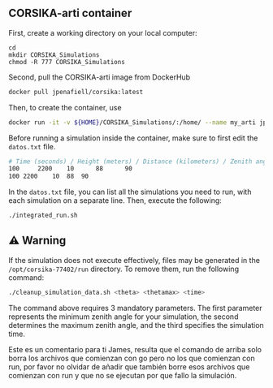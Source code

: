 ## CORSIKA-arti container

First, create a working directory on your local computer:

```
cd
mkdir CORSIKA_Simulations
chmod -R 777 CORSIKA_Simulations
```

Second, pull the CORSIKA-arti image from DockerHub

```bash
docker pull jpenafiell/corsika:latest
```

Then, to create the container, use

```bash
docker run -it -v ${HOME}/CORSIKA_Simulations/:/home/ --name my_arti jpenafiell/corsika:latest
```

Before running a simulation inside the container, make sure to first edit the `datos.txt` file.

```bash
# Time (seconds) / Height (meters) / Distance (kilometers) / Zenith angle (degrees) / Max Zenith angle (degrees)
100     2200    10      88      90
100	2200	10	88	90
```

In the `datos.txt` file, you can list all the simulations you need to run, with each simulation on a separate line. Then, execute the following:

```bash
./integrated_run.sh
```

## ⚠️ Warning

If the simulation does not execute effectively, files may be generated in the `/opt/corsika-77402/run` directory. To remove them, run the following command:

```bash
./cleanup_simulation_data.sh <theta> <thetamax> <time>
```

The command above requires 3 mandatory parameters. The first parameter represents the minimum zenith angle for your simulation, the second determines the maximum zenith angle, and the third specifies the simulation time.

Este es un comentario para ti James, resulta que el comando de arriba solo borra los archivos que comienzan con go pero no los que comienzan con run, por favor no olvidar de añadir que también borre esos archivos que comienzan con run y que no se ejecutan por que fallo la simulación.









